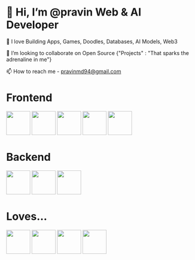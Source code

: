 # 👋 Hi, I’m @pravin Web & AI Developer
👀 I love Building Apps, Games, Doodles, Databases, AI Models, Web3  

💞️ I’m looking to collaborate on Open Source {"Projects" : "That sparks the adrenaline in me"}

📫 How to reach me - pravinmd94@gmail.com

# Frontend
<p float="left"> 
<img height="64" width="64" src="https://img.shields.io/badge/Angular-DD0031?style=for-the-badge&logo=angular&logoColor=white"/>          
<img height="64" width="64" src="https://cdn.jsdelivr.net/gh/devicons/devicon@latest/icons/jquery/jquery-original-wordmark.svg" />     
<img height="64" width="64" src="https://cdn.jsdelivr.net/gh/devicons/devicon@latest/icons/jquery/jquery-original-wordmark.svg" />
<img height="64" width="64" src="https://cdn.jsdelivr.net/gh/devicons/devicon@latest/icons/vuejs/vuejs-original-wordmark.svg" />
<!-- <img height="64" width="64" src="https://cdn.jsdelivr.net/gh/devicons/devicon@latest/icons/angular/angular-original.svg" />
<img height="64" width="64" src="https://cdn.jsdelivr.net/gh/devicons/devicon@latest/icons/react/react-original-wordmark.svg" />          
<img height="64" width="64" src="https://cdn.jsdelivr.net/gh/devicons/devicon@latest/icons/nextjs/nextjs-original.svg" />   -->
<img height="64" width="64" src="https://cdn.jsdelivr.net/gh/devicons/devicon@latest/icons/nuxtjs/nuxtjs-original.svg" />
          
                   
# Backend
<p float="left"> 
<img height="64" width="64" src="https://cdn.jsdelivr.net/gh/devicons/devicon@latest/icons/php/php-original.svg" />
<img height="64" width="64" src="https://cdn.jsdelivr.net/gh/devicons/devicon/icons/python/python-original.svg" />
<img height="64" width="64" src="https://cdn.jsdelivr.net/gh/devicons/devicon/icons/nodejs/nodejs-plain-wordmark.svg" />


# Loves...
<p float="left">
<img height="64" width="64" src="https://cdn.jsdelivr.net/gh/devicons/devicon/icons/postgresql/postgresql-plain-wordmark.svg" />          
<img height="64" width="64" src="https://cdn.jsdelivr.net/gh/devicons/devicon@latest/icons/bash/bash-original.svg" /       
<img height="64" width="64" src="https://cdn.jsdelivr.net/gh/devicons/devicon/icons/linux/linux-original.svg" />
<img height="64" width="64" src="https://cdn.jsdelivr.net/gh/devicons/devicon/icons/docker/docker-plain-wordmark.svg" />
<img height="64" width="64" src="https://cdn.jsdelivr.net/gh/devicons/devicon@latest/icons/kubernetes/kubernetes-plain-wordmark.svg" />
  






          
          
          
          
                    
          
          
          
          
          
          
          
                    
          
          
                    
          
</p>
          
          

<!---
pravintargaryen/pravintargaryen is a ✨ special ✨ repository because its `README.md` (this file) appears on your GitHub profile.
You can click the Preview link to take a look at your changes.
--->
